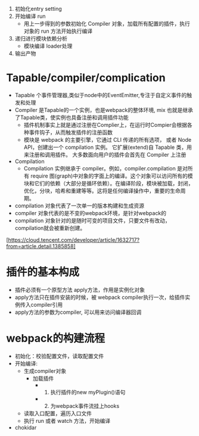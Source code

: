 1. 初始化entry setting
2. 开始编译 run
    - 用上一步得到的参数初始化 Compiler 对象，加载所有配置的插件，执行对象的 run 方法开始执行编译
3. 递归进行模块依赖分析
    - 模块编译 loader处理
4. 输出产物

# Tapable/compiler/complication
- Tapable 个事件管理器,类似于node中的EventEmitter,专注于自定义事件的触发和处理
- Compiler 是Tapable的一个实例，也是webpack的整体环境,  mix 也就是继承了Tapable类，使实例也具备注册和调用插件功能
    - 插件机制事实上就是通过注册在Complier上，在运行时Compier会根据各种事件钩子，从而触发插件的注册函数
    - 模块是 webpack 的主要引擎，它通过 CLI 传递的所有选项， 或者 Node API，创建出一个 compilation 实例。 它扩展(extend)自 Tapable 类，用来注册和调用插件。 大多数面向用户的插件会首先在 Compiler 上注册
- Compilation 
    - Compilation 实例继承于 compiler。例如，compiler.compilation 是对所有 require 图(graph)中对象的字面上的编译。这个对象可以访问所有的模块和它们的依赖（大部分是循环依赖）。在编译阶段，模块被加载，封闭，优化，分块，哈希和重建等等。这将是任何编译操作中，重要的生命周期。
- compilation 对象代表了一次单一的版本构建和生成资源
- compiler 对象代表的是不变的webpack环境，是针对webpack的
- compilation 对象针对的是随时可变的项目文件，只要文件有改动，compilation就会被重新创建。

[https://cloud.tencent.com/developer/article/1632717?from=article.detail.1385858]
# 插件的基本构成
- 插件必须有一个原型方法 apply方法，作用是实例化对象
- apply方法只在插件安装的时候，被 webpack compiler执行一次，给插件实例传入compiler引用
- apply方法的参数为compiler, 可以用来访问编译器回调

# webpack的构建流程
- 初始化：校验配置文件，读取配置文件
- 开始编译:
    - 生成compiler对象
        - 加载插件
            - 1. 执行插件的new myPlugin()语句
            - 2. 为webpack事件流挂上hooks
    - 读取入口配置，遍历入口文件
    - 执行 run 或者 watch 方法，开始编译
- chokidar 
    